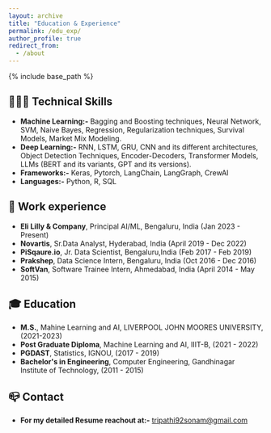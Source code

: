 ```yaml
---
layout: archive
title: "Education & Experience"
permalink: /edu_exp/
author_profile: true
redirect_from:
  - /about
---
```


{% include base_path %}
## 👩🏻‍💻  Technical Skills
- **Machine Learning:-**  Bagging and Boosting techniques, Neural Network, SVM, Naive Bayes, Regression, Regularization techniques, Survival Models, Market Mix Modeling.
- **Deep Learning:-** RNN, LSTM, GRU, CNN and its different architectures, Object Detection Techniques, Encoder-Decoders, Transformer Models, LLMs (BERT and its variants, GPT and its versions).
- **Frameworks:-** Keras, Pytorch, LangChain, LangGraph, CrewAI
- **Languages:-** Python, R, SQL

## 💼 Work experience 
- **Eli Lilly & Company**, Principal AI/ML, Bengaluru, India (Jan 2023 - Present)
- **Novartis**, Sr.Data Analyst, Hyderabad, India (April 2019 - Dec 2022)
- **PiSqaure.io**, Jr. Data Scientist, Bengaluru,India (Feb 2017 - Feb 2019)	 			        		
- **Prakshep**, Data Science Intern, Bengaluru, India (Oct 2016 - Dec 2016)
- **SoftVan**, Software Trainee Intern, Ahmedabad, India (April 2014 - May 2015)

## 🎓 Education
- **M.S.**, Mahine Learning and AI, LIVERPOOL JOHN MOORES UNIVERSITY, (2021-2023)
- **Post Graduate Diploma**, Machine Learning and AI, IIIT-B, (2021 - 2022)
- **PGDAST**, Statistics, IGNOU, (2017 - 2019)	 			        		
- **Bachelor's in Engineering**, Computer Engineering, Gandhinagar Institute of Technology, (2011 - 2015)

## 📪 Contact 
- **For my detailed Resume reachout at:-** <a href="mailto:tripathi92sonam@gmail.com">tripathi92sonam@gmail.com</a>

